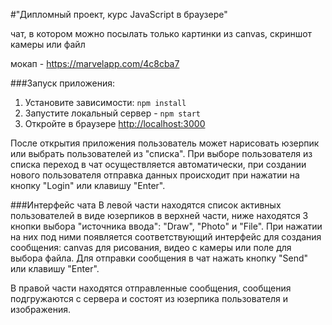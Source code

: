 #"Дипломный проект, курс JavaScript в браузере"

чат, в котором можно посылать только картинки из canvas, скриншот камеры или файл

мокап - https://marvelapp.com/4c8cba7

###Запуск приложения:
1. Установите зависимости: `npm install`
2. Запустите локальный сервер - `npm start`
2. Откройте в браузере [http://localhost:3000]()

После открытия приложения пользователь может нарисовать юзерпик или выбрать пользователей из "списка". При выборе пользователя из списка переход в чат осуществляется автоматически, при создании нового пользователя отправка данных происходит при нажатии на кнопку "Login" или клавишу "Enter". 

###Интерфейс чата
В левой части находятся список активных пользователей в виде юзерпиков в верхней части, ниже находятся 3 кнопки выбора "источника ввода": "Draw", "Photo" и "File".
При нажатии на них под ними появляется соответствующий интерфейс для создания сообщения: canvas для рисования, видео с камеры или поле для выбора файла. Для отправки сообщения в чат нажать кнопку "Send" или клавишу "Enter".

В правой части находятся отправленные сообщения, сообщения подгружаются с сервера и состоят из юзерпика пользователя и изображения. 